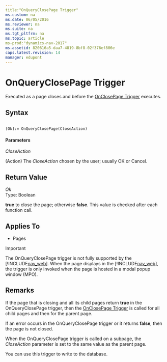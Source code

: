 ```yaml
---
title:"OnQueryClosePage Trigger"
ms.custom: na
ms.date: 06/05/2016
ms.reviewer: na
ms.suite: na
ms.tgt_pltfrm: na
ms.topic: article
ms-prod:"dynamics-nav-2017"
ms.assetid: 820616a5-daa7-4819-8bf8-02f376ef806e
caps.latest.revision: 14
manager: edupont
---
```

# OnQueryClosePage Trigger
Executed as a page closes and before the [OnClosePage Trigger](OnClosePage-Trigger.md) executes.  
  
## Syntax  
  
```  
  
[Ok]:= OnQueryClosePage(CloseAction)  
```  
  
#### Parameters  
 *CloseAction*  
  
 \(Action\) The *CloseAction* chosen by the user; usually OK or Cancel.  
  
## Return Value  
 *Ok*  
 Type: Boolean  
  
 **true** to close the page; otherwise **false**. This value is checked after each function call.  
  
## Applies To  
  
-   Pages  
  
> [!IMPORTANT]  
>  The OnQueryClosePage trigger is not fully supported by the [!INCLUDE[nav_web](includes/nav_web_md.md)]. When the page displays in the [!INCLUDE[nav_web](includes/nav_web_md.md)], the trigger is only invoked when the page is hosted in a modal popup window \(MPO\).  
  
## Remarks  
 If the page that is closing and all its child pages return **true** in the OnQueryClosePage trigger, then the [OnClosePage Trigger](OnClosePage-Trigger.md) is called for all child pages and then for the parent page.  
  
 If an error occurs in the OnQueryClosePage trigger or it returns **false**, then the page is not closed.  
  
 When the OnQueryClosePage trigger is called on a subpage, the *CloseAction* parameter is set to the same value as the parent page.  
  
 You can use this trigger to write to the database.